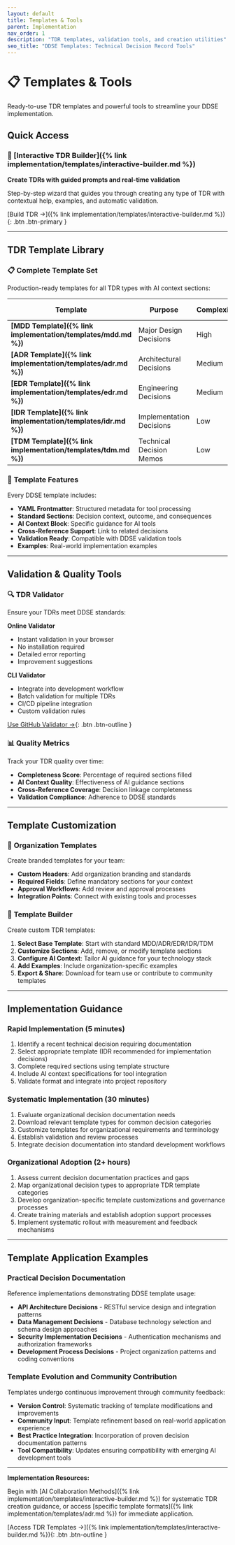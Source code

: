 ```yaml
---
layout: default
title: Templates & Tools
parent: Implementation
nav_order: 1
description: "TDR templates, validation tools, and creation utilities"
seo_title: "DDSE Templates: Technical Decision Record Tools"
---
```


# 📋 Templates & Tools

Ready-to-use TDR templates and powerful tools to streamline your DDSE implementation.

## Quick Access

### 🚀 [Interactive TDR Builder]({% link implementation/templates/interactive-builder.md %})
**Create TDRs with guided prompts and real-time validation**

Step-by-step wizard that guides you through creating any type of TDR with contextual help, examples, and automatic validation.

[Build TDR →]({% link implementation/templates/interactive-builder.md %}){: .btn .btn-primary }

---

## TDR Template Library

### 📋 **Complete Template Set**
Production-ready templates for all TDR types with AI context sections:

| Template | Purpose | Complexity | Time to Complete |
|----------|---------|------------|------------------|
| **[MDD Template]({% link implementation/templates/mdd.md %})** | Major Design Decisions | High | 1-2 hours |
| **[ADR Template]({% link implementation/templates/adr.md %})** | Architectural Decisions | Medium | 30-60 minutes |
| **[EDR Template]({% link implementation/templates/edr.md %})** | Engineering Decisions | Medium | 20-40 minutes |
| **[IDR Template]({% link implementation/templates/idr.md %})** | Implementation Decisions | Low | 10-20 minutes |
| **[TDM Template]({% link implementation/templates/tdm.md %})** | Technical Decision Memos | Low | 5-10 minutes |

### 🎯 **Template Features**
Every DDSE template includes:

- **YAML Frontmatter**: Structured metadata for tool processing
- **Standard Sections**: Decision context, outcome, and consequences
- **AI Context Block**: Specific guidance for AI tools
- **Cross-Reference Support**: Link to related decisions
- **Validation Ready**: Compatible with DDSE validation tools
- **Examples**: Real-world implementation examples

---

## Validation & Quality Tools

### 🔍 **TDR Validator**
Ensure your TDRs meet DDSE standards:

**Online Validator**
- Instant validation in your browser
- No installation required
- Detailed error reporting
- Improvement suggestions

**CLI Validator** 
- Integrate into development workflow
- Batch validation for multiple TDRs
- CI/CD pipeline integration
- Custom validation rules

[Use GitHub Validator →](https://github.com/ddse-foundation/ddse-foundation/blob/main/tools/tdr_validator.py){: .btn .btn-outline }

### 📊 **Quality Metrics**
Track your TDR quality over time:

- **Completeness Score**: Percentage of required sections filled
- **AI Context Quality**: Effectiveness of AI guidance sections
- **Cross-Reference Coverage**: Decision linkage completeness
- **Validation Compliance**: Adherence to DDSE standards

---

## Template Customization

### 🏢 **Organization Templates**
Create branded templates for your team:

- **Custom Headers**: Add organization branding and standards
- **Required Fields**: Define mandatory sections for your context
- **Approval Workflows**: Add review and approval processes
- **Integration Points**: Connect with existing tools and processes

### 🎨 **Template Builder**
Create custom TDR templates:

1. **Select Base Template**: Start with standard MDD/ADR/EDR/IDR/TDM
2. **Customize Sections**: Add, remove, or modify template sections
3. **Configure AI Context**: Tailor AI guidance for your technology stack
4. **Add Examples**: Include organization-specific examples
5. **Export & Share**: Download for team use or contribute to community templates

---

## Implementation Guidance

### Rapid Implementation (5 minutes)
1. Identify a recent technical decision requiring documentation
2. Select appropriate template (IDR recommended for implementation decisions)
3. Complete required sections using template structure
4. Include AI context specifications for tool integration
5. Validate format and integrate into project repository

### Systematic Implementation (30 minutes)
1. Evaluate organizational decision documentation needs
2. Download relevant template types for common decision categories
3. Customize templates for organizational requirements and terminology
4. Establish validation and review processes
5. Integrate decision documentation into standard development workflows

### Organizational Adoption (2+ hours)
1. Assess current decision documentation practices and gaps
2. Map organizational decision types to appropriate TDR template categories
3. Develop organization-specific template customizations and governance processes
4. Create training materials and establish adoption support processes
5. Implement systematic rollout with measurement and feedback mechanisms

---

## Template Application Examples

### Practical Decision Documentation
Reference implementations demonstrating DDSE template usage:

- **API Architecture Decisions** - RESTful service design and integration patterns
- **Data Management Decisions** - Database technology selection and schema design approaches  
- **Security Implementation Decisions** - Authentication mechanisms and authorization frameworks
- **Development Process Decisions** - Project organization patterns and coding conventions

### Template Evolution and Community Contribution
Templates undergo continuous improvement through community feedback:

- **Version Control**: Systematic tracking of template modifications and improvements
- **Community Input**: Template refinement based on real-world application experience
- **Best Practice Integration**: Incorporation of proven decision documentation patterns
- **Tool Compatibility**: Updates ensuring compatibility with emerging AI development tools

---

**Implementation Resources:**

Begin with [AI Collaboration Methods]({% link implementation/templates/interactive-builder.md %}) for systematic TDR creation guidance, or access [specific template formats]({% link implementation/templates/adr.md %}) for immediate application.

[Access TDR Templates →]({% link implementation/templates/interactive-builder.md %}){: .btn .btn-outline }
